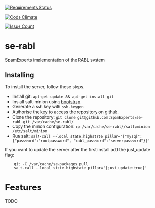 [![Requirements Status](https://requires.io/github/SpamExperts/se-rabl/requirements.svg?branch=master)](https://requires.io/github/SpamExperts/se-rabl/requirements/?branch=master)

[![Code Climate](https://codeclimate.com/github/SpamExperts/se-rabl/badges/gpa.svg)](https://codeclimate.com/github/SpamExperts/se-rabl)

[![Issue Count](https://codeclimate.com/github/SpamExperts/se-rabl/badges/issue_count.svg)](https://codeclimate.com/github/SpamExperts/se-rabl)

# se-rabl

SpamExperts implementation of the RABL system

## Installing

To install the server, follow these steps.

 * Install git: `apt-get update && apt-get install git`
 * Install salt-minion using [bootstrap](https://docs.saltstack.com/en/latest/topics/tutorials/salt_bootstrap.html)
 * Generate a ssh key with `ssh-keygen`
 * Authorise the key to access the repository on github.
 * Clone the repository: `git clone git@github.com:SpamExperts/se-rabl.git /var/cache/se-rabl/`
 * Copy the minion configuration: `cp /var/cache/se-rabl//salt/minion /etc/salt/minion`
 * Run salt: `salt-call --local state.highstate pillar='{"mysql":{"password":"rootpassword", "rabl_password":"serverpassword"}}'`

If you want to update the server after the first install add the just_update
flag:

```
    git -C /var/cache/se-packages pull
    salt-call --local state.highstate pillar='{just_update:true}'
```

Features
========

TODO
